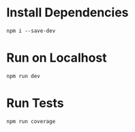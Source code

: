 # Install Dependencies
```
npm i --save-dev
```
# Run on Localhost
```
npm run dev
```
# Run Tests
```
npm run coverage
```
